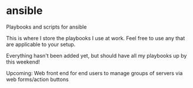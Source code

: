 # ansible
Playbooks and scripts for ansible

This is where I store the playbooks I use at work. Feel free to use any that are applicable to your setup.

Everything hasn't been added yet, but should have all my playbooks up by this weekend!


Upcoming:  Web front end for end users to manage groups of servers via web forms/action buttons

